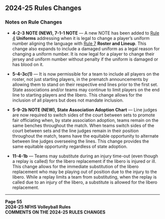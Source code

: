 <!-- Section: 2024-25 Rules Changes -->

## 2024-25 Rules Changes

### Notes on Rule Changes

- **4-2-3 NOTE (NEW), 7-1-1 NOTE** — A new NOTE has been added to [Rule 4](#rule-4) **Uniforms** addressing when it is legal to change a player’s uniform number aligning the language with [Rule 7](#rule-7) **Roster and Lineup**. This change also expands to include a damaged uniform as a legal reason for changing a uniform number. It is now legal for a player to change their jersey and uniform number without penalty if the uniform is damaged or has blood on it.

- **5-4-3c(1)** — It is now permissible for a team to include all players on the roster, not just starting players, in the prematch announcements by allowing them to stand on their respective end lines prior to the first set. State associations and/or teams may continue to limit players on the end line to starting players and the libero. This change allows for the inclusion of all players but does not mandate inclusion.

- **5-9-2b NOTE (NEW), State Association Adoption Chart** — Line judges are now required to switch sides of the court between sets to promote fair officiating when, by state association adoption, teams remain on the same benches throughout the match. When teams switch sides of the court between sets and the line judges remain in their position throughout the match, teams have the equitable opportunity to alternate between line judges overseeing the lines. This change provides the same equitable opportunity regardless of state adoption.

- **11-4-1b** — Teams may substitute during an injury time-out (even though a replay is called) for the libero replacement if the libero is injured or ill. This change allows for the immediate substitution of the libero replacement who may be playing out of position due to the injury to the libero. While a replay limits a team from substituting, when the replay is called due to an injury of the libero, a substitute is allowed for the libero replacement.

---

**Page 55**  
**2024-25 NFHS Volleyball Rules**  
**COMMENTS ON THE 2024-25 RULES CHANGES**
